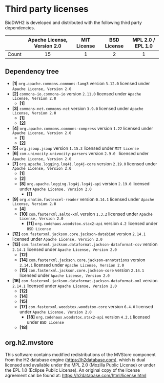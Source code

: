 # Third party licenses
BioDWH2 is developed and distributed with the following third party dependencies.

|       | Apache License, Version 2.0 | MIT License | BSD License | MPL 2.0 / EPL 1.0 |
|-------|:---------------------------:|:-----------:|:-----------:|:-----------------:|
| Count |             15              |      1      |      2      |         1         |

## Dependency tree
  * **[1]** ```org.apache.commons.commons-lang3``` version ```3.12.0``` licensed under ```Apache License, Version 2.0```
  * **[2]** ```commons-io.commons-io``` version ```2.11.0``` licensed under ```Apache License, Version 2.0```
    * **[1]**
  * **[3]** ```commons-net.commons-net``` version ```3.9.0``` licensed under ```Apache License, Version 2.0```
    * **[1]**
    * **[2]**
  * **[4]** ```org.apache.commons.commons-compress``` version ```1.22``` licensed under ```Apache License, Version 2.0```
    * **[1]**
    * **[2]**
  * **[5]** ```org.jsoup.jsoup``` version ```1.15.3``` licensed under ```MIT License```
  * **[6]** ```com.univocity.univocity-parsers``` version ```2.9.0 ``` licensed under ```Apache License, Version 2.0```
  * **[7]** ```org.apache.logging.log4j.log4j-core``` version ```2.19.0``` licensed under ```Apache License, Version 2.0```
    * **[1]**
    * **[2]**
    * **[8]** ```org.apache.logging.log4j.log4j-api``` version ```2.19.0``` licensed under ```Apache License, Version 2.0```
      * **[1]**
  * **[9]** ```org.dhatim.fastexcel-reader``` version ```0.14.1``` licensed under ```Apache License, Version 2.0```
    * **[4]**
    * **[10]** ```com.fasterxml.aalto-xml``` version ```1.3.2``` licensed under ```Apache License, Version 2.0```
      * **[11]** ```org.codehaus.woodstox.stax2-api``` version ```4.2``` licensed under ```BSD License```
  * **[12]** ```com.fasterxml.jackson.core.jackson-databind``` version ```2.14.1``` licensed under ```Apache License, Version 2.0```
  * **[13]** ```com.fasterxml.jackson.dataformat.jackson-dataformat-csv``` version ```2.14.1``` licensed under ```Apache License, Version 2.0```
    * **[12]**
    * **[14]** ```com.fasterxml.jackson.core.jackson-annotations``` version ```2.14.1``` licensed under ```Apache License, Version 2.0```
    * **[15]** ```com.fasterxml.jackson.core.jackson-core``` version ```2.14.1``` licensed under ```Apache License, Version 2.0```
  * **[16]** ```com.fasterxml.jackson.dataformat.jackson-dataformat-xml``` version ```2.14.1``` licensed under ```Apache License, Version 2.0```
    * **[12]**
    * **[14]**
    * **[15]**
    * **[17]** ```com.fasterxml.woodstox.woodstox-core``` version ```6.4.0``` licensed under ```Apache License, Version 2.0```
      * **[18]** ```org.codehaus.woodstox.stax2-api``` version ```4.2.1``` licensed under ```BSD License```
    * **[18]**

## org.h2.mvstore
This software contains modified redistributions of the MVStore component from the H2 database engine (https://h2database.com),
which is dual licensed and available under the MPL 2.0 (Mozilla Public License) or under the EPL 1.0 (Eclipse Public License).
An original copy of the license agreement can be found at: https://h2database.com/html/license.html
